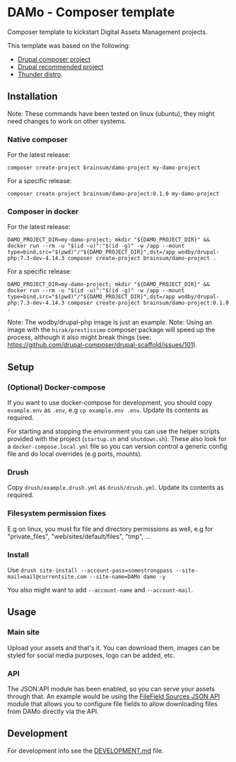 # DAMo - Composer template

Composer template to kickstart Digital Assets Management projects.

This template was based on the following:

- [Drupal composer project](https://github.com/drupal-composer/drupal-project)
- [Drupal recommended project](https://www.drupal.org/docs/develop/using-composer/starting-a-site-using-drupal-composer-project-templates)
- [Thunder distro](https://github.com/thunder/thunder-project).

## Installation

Note: These commands have been tested on linux (ubuntu), they might need changes to work on other systems.

### Native composer

For the latest release:
```shell script
composer create-project brainsum/damo-project my-damo-project
```

For a specific release:
```shell script
composer create-project brainsum/damo-project:0.1.0 my-damo-project
```

### Composer in docker

For the latest release:
```shell script
DAMO_PROJECT_DIR=my-damo-project; mkdir "${DAMO_PROJECT_DIR}" && docker run --rm -u "$(id -u)":"$(id -g)" -w /app --mount type=bind,src="$(pwd)"/"${DAMO_PROJECT_DIR}",dst=/app wodby/drupal-php:7.3-dev-4.14.3 composer create-project brainsum/damo-project .
```

For a specific release:
```shell script
DAMO_PROJECT_DIR=my-damo-project; mkdir "${DAMO_PROJECT_DIR}" && docker run --rm -u "$(id -u)":"$(id -g)" -w /app --mount type=bind,src="$(pwd)"/"${DAMO_PROJECT_DIR}",dst=/app wodby/drupal-php:7.3-dev-4.14.3 composer create-project brainsum/damo-project:0.1.0 .
```

Note: The wodby/drupal-php image is just an example.
Note: Using an image with the `hirak/prestissimo` composer package will speed up the process, although it also might break things (see: <https://github.com/drupal-composer/drupal-scaffold/issues/101>).

## Setup

### (Optional) Docker-compose

If you want to use docker-compose for development, you should copy `example.env` as `.env`, e.g `cp example.env .env`. Update its contents as required.

For starting and stopping the environment you can use the helper scripts provided with the project (`startup.sh` and `shutdown.sh`). These also look for a `docker-compose.local.yml` file so you can version control a generic config file and do local overrides (e.g ports, mounts).

### Drush

Copy `drush/example.drush.yml` as `drush/drush.yml`. Update its contents as required.

### Filesystem permission fixes

E.g on linux, you must fix file and directory permissions as well, e.g for "private_files", "web/sites/default/files", "tmp", ...

### Install

Use `drush site-install --account-pass=somestrongpass --site-mail=mail@currentsite.com --site-name=DAMo damo -y`

You also might want to add `--account-name` and `--account-mail`.

## Usage
### Main site

Upload your assets and that's it. You can download them, images can be styled for social media purposes, logo can be added, etc.

### API

The JSON:API module has been enabled, so you can serve your assets through that. An example would be using the [FileField Sources JSON API
](https://www.drupal.org/project/filefield_sources_jsonapi) module that allows you to configure file fields to allow downloading files from DAMo directly via the API.

## Development

For development info see the [DEVELOPMENT.md](./DEVELOPMENT.md) file.
